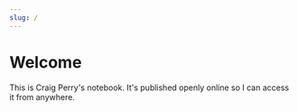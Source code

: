```yaml
---
slug: /
---
```


# Welcome

This is Craig Perry's notebook. It's published openly online so I can access it from anywhere.

